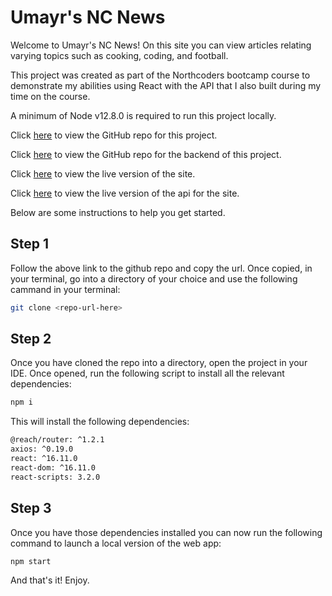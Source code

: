 # Umayr's NC News

Welcome to Umayr's NC News! On this site you can view articles relating varying topics such as cooking, coding, and football.

This project was created as part of the Northcoders bootcamp course to demonstrate my abilities using React with the API that I also built during my time on the course.

A minimum of Node v12.8.0 is required to run this project locally.

Click [here](https://github.com/UmayrS95/Umayr-NC-News-FE.git) to view the GitHub repo for this project.

Click [here](https://github.com/UmayrS95/nc-news.git) to view the GitHub repo for the backend of this project.

Click [here](https://umayrs-nc-news.netlify.com) to view the live version of the site.

Click [here](https://umayrs-news.herokuapp.com/api) to view the live version of the api for the site.

Below are some instructions to help you get started.

## Step 1

Follow the above link to the github repo and copy the url. Once copied, in your terminal, go into a directory of your choice and use the following cammand in your terminal:

```bash
git clone <repo-url-here>
```

## Step 2

Once you have cloned the repo into a directory, open the project in your IDE. Once opened, run the following script to install all the relevant dependencies:

```bash
npm i
```

This will install the following dependencies:

```bash
@reach/router: ^1.2.1
axios: ^0.19.0
react: ^16.11.0
react-dom: ^16.11.0
react-scripts: 3.2.0
```

## Step 3

Once you have those dependencies installed you can now run the following command to launch a local version of the web app:

```bash
npm start
```

And that's it! Enjoy.